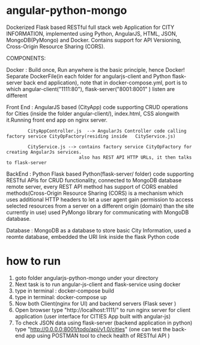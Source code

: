 
# angular-python-mongo
Dockerized Flask based RESTful full stack web Application for CITY INFORMATION, implemented using Python, AngularJS, HTML, JSON, MongoDB(PyMongo) and Docker.
Contains support for API Versioning, Cross-Origin Resource Sharing (CORS).

COMPONENTS: 

Docker : Build once, Run anywhere is the basic principle, hence Docker! 
		 Separate DockerFile(in each folder for  angularjs-client and Python flask-server back end application), 
		 note that in  docker-compose.yml, port is to which angular-client("1111:80"), flask-server("8001:8001" ) listen are different

Front End : AngularJS based (CityApp) code supporting CRUD operations for Cities (inside the folder angular-client/), 
			index.html, CSS alongwith it.Running front end app on nginx server.

			CityAppController.js  --> AngularJs Controller code calling factory service CityOpFactory(residing inside 	CityService.js) 	                     

			CityService.js --> contains factory service CityOpFactory for creating AngularJs services.
							   also has REST API HTTP URLs, it then talks to flask-server   

BackEnd :  Python Flask based Python(flask-server/ folder) code supporting RESTful APIs for CRUD functionality, connected to 				   MongoDB database remote server, every REST API method has support of CORS enabled methods(Cross-Origin Resource Sharing  		  (CORS)  is a mechanism which uses additional HTTP headers to let a user agent gain permission to access selected 				       resources from  a  server on a different origin (domain) than the site currently in use)
		   used PyMongo library for communicating with MongoDB database.

Database : MongoDB as a database to store basic City Information, used a reomte database, embedded the URI link inside the flask Python code    


# how to run

1. goto folder angularjs-python-mongo under your directory
2. Next task is to run angular-js-client and flask-service using docker
2. type in terminal :  docker-compose build
3. type in terminal:  docker-compose up 
4. Now both Client(nginx for UI) and backend servers (Flask sever )
5. Open browser type "http://localhost:1111/" to run nginx server for client application (user interface for CITIES App built with angular-js)
6. To check JSON data using flask-server (backend application in python) type "http://0.0.0.0:8001/todo/api/v1.0/cities" (one can test the back-end app using POSTMAN tool to check health of RESTful API )

